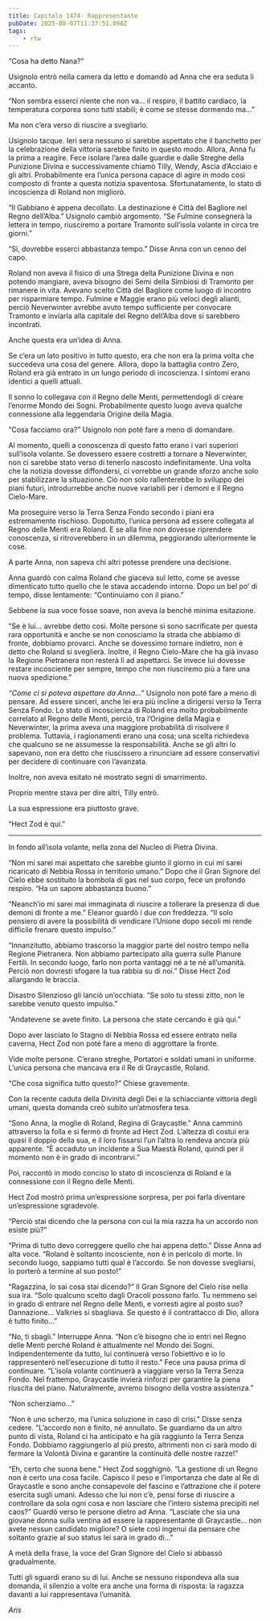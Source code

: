 ```yaml
---
title: Capitolo 1474- Rappresentante
pubDate: 2025-08-07T11:37:51.098Z
tags:
    - rtw
---
```



“Cosa ha detto Nana?”


Usignolo entrò nella camera da letto e domandò ad Anna che era seduta lì accanto.


“Non sembra esserci niente che non va... il respiro, il battito cardiaco, la temperatura corporea sono tutti stabili; è come se stesse dormendo ma...”


Ma non c’era verso di riuscire a svegliarlo.


Usignolo tacque. Ieri sera nessuno si sarebbe aspettato che il banchetto per la celebrazione della vittoria sarebbe finito in questo modo. Allora, Anna fu la prima a reagire. Fece isolare l’area dalle guardie e dalle Streghe della Punizione Divina e successivamente chiamò Tilly, Wendy, Ascia d’Acciaio e gli altri. Probabilmente era l’unica persona capace di agire in modo così composto di fronte a questa notizia spaventosa. Sfortunatamente, lo stato di incoscienza di Roland non migliorò.


“Il Gabbiano è appena decollato. La destinazione è Città del Bagliore nel Regno dell’Alba.” Usignolo cambiò argomento. “Se Fulmine consegnerà la lettera in tempo, riusciremo a portare Tramonto sull’isola volante in circa tre giorni.”


“Sì, dovrebbe esserci abbastanza tempo.” Disse Anna con un cenno del capo.


Roland non aveva il fisico di una Strega della Punizione Divina e non potendo mangiare, aveva bisogno dei Semi della Simbiosi di Tramonto per rimanere in vita. Avevano scelto Città del Bagliore come luogo di incontro per risparmiare tempo. Fulmine e Maggie erano più veloci degli alianti, perciò Neverwinter avrebbe avuto tempo sufficiente per convocare Tramonto e inviarla alla capitale del Regno dell’Alba dove si sarebbero incontrati.


Anche questa era un’idea di Anna.


Se c’era un lato positivo in tutto questo, era che non era la prima volta che succedeva una cosa del genere. Allora, dopo la battaglia contro Zero, Roland era già entrato in un lungo periodo di incoscienza. I sintomi erano identici a quelli attuali.


Il sonno lo collegava con il Regno delle Menti, permettendogli di creare l’enorme Mondo dei Sogni. Probabilmente questo luogo aveva qualche connessione alla leggendaria Origine della Magia.


“Cosa facciamo ora?” Usignolo non poté fare a meno di domandare.


Al momento, quelli a conoscenza di questo fatto erano i vari superiori sull’isola volante. Se dovessero essere costretti a tornare a Neverwinter, non ci sarebbe stato verso di tenerlo nascosto indefinitamente. Una volta che la notizia dovesse diffondersi, ci vorrebbe un grande sforzo anche solo per stabilizzare la situazione. Ciò non solo rallenterebbe lo sviluppo dei piani futuri, introdurrebbe anche nuove variabili per i demoni e il Regno Cielo-Mare.


Ma proseguire verso la Terra Senza Fondo secondo i piani era estremamente rischioso. Dopotutto, l’unica persona ad essere collegata al Regno delle Menti era Roland. E se alla fine non dovesse riprendere conoscenza, si ritroverebbero in un dilemma, peggiorando ulteriormente le cose.


A parte Anna, non sapeva chi altri potesse prendere una decisione.


Anna guardò con calma Roland che giaceva sul letto, come se avesse dimenticato tutto quello che le stava accadendo intorno. Dopo un bel po’ di tempo, disse lentamente: “Continuiamo con il piano.”


Sebbene la sua voce fosse soave, non aveva la benché minima esitazione.


“Se è lui... avrebbe detto così. Molte persone si sono sacrificate per questa rara opportunità e anche se non conosciamo la strada che abbiamo di fronte, dobbiamo provarci. Anche se dovessimo tornare indietro, non è detto che Roland si sveglierà. Inoltre, il Regno Cielo-Mare che ha già invaso la Regione Pietranera non resterà lì ad aspettarci. Se invece lui dovesse restare incosciente per sempre, tempo che non riusciremo più a fare una nuova spedizione.”


<em>“Come ci si poteva aspettare da Anna...” </em>Usignolo non poté fare a meno di pensare. Ad essere sinceri, anche lei era più incline a dirigersi verso la Terra Senza Fondo. Lo stato di incoscienza di Roland era molto probabilmente correlato al Regno delle Menti, perciò, tra l’Origine della Magia e Neverwinter, la prima aveva una maggiore probabilità di risolvere il problema. Tuttavia, i ragionamenti erano una cosa; una scelta richiedeva che qualcuno se ne assumesse la responsabilità. Anche se gli altri lo sapevano, non era detto che riuscissero a rinunciare ad essere conservativi per decidere di continuare con l’avanzata.


Inoltre, non aveva esitato né mostrato segni di smarrimento.


Proprio mentre stava per dire altri, Tilly entrò.


La sua espressione era piuttosto grave.


“Hect Zod è qui.”


***






In fondo all’isola volante, nella zona del Nucleo di Pietra Divina.


“Non mi sarei mai aspettato che sarebbe giunto il giorno in cui mi sarei ricaricato di Nebbia Rossa in territorio umano.” Dopo che il Gran Signore del Cielo ebbe sostituito la bombola di gas nel suo corpo, fece un profondo respiro. “Ha un sapore abbastanza buono.”


“Neanch’io mi sarei mai immaginata di riuscire a tollerare la presenza di due demoni di fronte a me.” Eleanor guardò i due con freddezza. “Il solo pensiero di avere la possibilità di vendicare l’Unione dopo secoli mi rende difficile frenare questo impulso.”


“Innanzitutto, abbiamo trascorso la maggior parte del nostro tempo nella Regione Pietranera. Non abbiamo partecipato alla guerra sulle Pianure Fertili. In secondo luogo, farlo non porta vantaggi né a te né all’umanità. Perciò non dovresti sfogare la tua rabbia su di noi.” Disse Hect Zod allargando le braccia.


Disastro Silenzioso gli lanciò un’occhiata. “Se solo tu stessi zitto, non le sarebbe venuto questo impulso.”


“Andatevene se avete finito. La persona che state cercando è già qui.”


Dopo aver lasciato lo Stagno di Nebbia Rossa ed essere entrato nella caverna, Hect Zod non poté fare a meno di aggrottare la fronte.


Vide molte persone. C’erano streghe, Portatori e soldati umani in uniforme. L’unica persona che mancava era il Re di Graycastle, Roland.


“Che cosa significa tutto questo?” Chiese gravemente.


Con la recente caduta della Divinità degli Dei e la schiacciante vittoria degli umani, questa domanda creò subito un’atmosfera tesa.


“Sono Anna, la moglie di Roland, Regina di Graycastle.” Anna camminò attraverso la folla e si fermò di fronte ad Hect Zod. L’altezza di costui era quasi il doppio della sua, e il loro fissarsi l’un l’altra lo rendeva ancora più apparente. “È accaduto un incidente a Sua Maestà Roland, quindi per il momento non è in grado di incontrarvi.”


Poi, raccontò in modo conciso lo stato di incoscienza di Roland e la connessione con il Regno delle Menti.


Hect Zod mostrò prima un’espressione sorpresa, per poi farla diventare un’espressione sgradevole.


“Perciò stai dicendo che la persona con cui la mia razza ha un accordo non esiste più?”


“Prima di tutto devo correggere quello che hai appena detto.” Disse Anna ad alta voce. “Roland è soltanto incosciente, non è in pericolo di morte. In secondo luogo, sappiamo tutti qual è l’accordo. Se non dovesse svegliarsi, lo porterò a termine al suo posto!”


“Ragazzina, lo sai cosa stai dicendo?” Il Gran Signore del Cielo rise nella sua ira. “Solo qualcuno scelto dagli Oracoli possono farlo. Tu nemmeno sei in grado di entrare nel Regno delle Menti, e vorresti agire al posto suo? Dannazione... Valkries si sbagliava. Se questo è il contrattacco di Dio, allora è tutto finito...”


“No, ti sbagli.” Interruppe Anna. “Non c’è bisogno che io entri nel Regno delle Menti perché Roland è attualmente nel Mondo dei Sogni. Indipendentemente da tutto, lui continuerà verso l’obiettivo e io lo rappresenterò nell’esecuzione di tutto il resto.” Fece una pausa prima di continuare. “L’isola volante continuerà a viaggiare verso la Terra Senza Fondo. Nel frattempo, Graycastle invierà rinforzi per garantire la piena riuscita del piano. Naturalmente, avremo bisogno della vostra assistenza.”


“Non scherziamo...”


“Non è uno scherzo, ma l’unica soluzione in caso di crisi.” Disse senza cedere. “L’accordo non è finito, né annullato. Se guardiamo da un altro punto di vista, Roland ci ha anticipato e ha già raggiunto la Terra Senza Fondo. Dobbiamo raggiungerlo al più presto, altrimenti non ci sarà modo di fermare la Volontà Divina e garantire la continuità delle nostre razze!”


“Eh, certo che suona bene.” Hect Zod sogghignò. “La gestione di un Regno non è certo una cosa facile. Capisco il peso e l’importanza che date al Re di Graycastle e sono anche consapevole del fascino e l’attrazione che il potere esercita sugli umani. Adesso che lui non c’è, pensi forse di riuscire a controllare da sola ogni cosa e non lasciare che l’intero sistema precipiti nel caos?” Guardò verso le persone dietro ad Anna. “Lasciate che sia una giovane donna sulla ventina ad essere la rappresentante di Graycastle... non avete nessun candidato migliore? O siete così ingenui da pensare che soltanto grazie al suo status lei sarà in grado di...”


A metà della frase, la voce del Gran Signore del Cielo si abbassò gradualmente.


Tutti gli sguardi erano su di lui. Anche se nessuno rispondeva alla sua domanda, il silenzio a volte era anche una forma di risposta: la ragazza davanti a lui rappresentava l’umanità.






<em>Aris</em>
                                


                                



